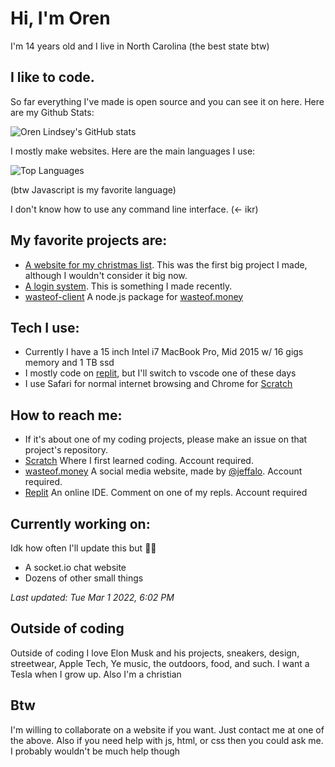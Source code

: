 # Hi, I'm Oren
I'm 14 years old and I live in North Carolina (the best state btw)

## I like to code. 
So far everything I've made is open source and you can see it on here.
Here are my Github Stats:

![Oren Lindsey's GitHub stats](https://github-readme-stats.vercel.app/api?username=oren-lindsey&show_icons=true&count_private=true&title_color=bd2c00&icon_color=7DBBE6&text_color=211F1F&bg_color=90,f5f5f5,ffffff&border_color=e4e2e2)

I mostly make websites. Here are the main languages I use:

![Top Languages](https://github-readme-stats.vercel.app/api/top-langs/?username=oren-lindsey&hide=nix&title_color=bd2c00&icon_color=7DBBE6&text_color=211F1F&bg_color=90,f5f5f5,ffffff&border_color=e4e2e2&layout=compact)

(btw Javascript is my favorite language)

I don't know how to use any command line interface. (← ikr)

## My favorite projects are: 
- [A website for my christmas list](https://github.com/Oren-Lindsey/List-website). This was the first big project I made, although I wouldn't consider it big now.
- [A login system](https://github.com/Oren-Lindsey/login). This is something I made recently.
- [wasteof-client](https://github.com/Oren-Lindsey/wasteof-client) A node.js package for [wasteof.money](https://wasteof.money)

## Tech I use:
- Currently I have a 15 inch Intel i7 MacBook Pro, Mid 2015 w/ 16 gigs memory and 1 TB ssd
- I mostly code on [replit](https://replit.com), but I'll switch to vscode one of these days
- I use Safari for normal internet browsing and Chrome for [Scratch](https://scratch.mit.edu)

## How to reach me:
- If it's about one of my coding projects, please make an issue on that project's repository.
- [Scratch](https://scratch.mit.edu/users/scratchusername40) Where I first learned coding. Account required.
- [wasteof.money](https://wasteof.money/@ee) A social media website, made by [@jeffalo](https://github.com/jeffalo). Account required.
- [Replit](https://replit.com/@s40) An online IDE. Comment on one of my repls. Account required

## Currently working on:
Idk how often I'll update this but 🤷‍♂️
- A socket.io chat website
- Dozens of other small things

*Last updated: Tue Mar 1 2022, 6:02 PM*

## Outside of coding
Outside of coding I love Elon Musk and his projects, sneakers, design, streetwear, Apple Tech, Ye music, the outdoors, food, and such. I want a Tesla when I grow up. Also I'm a christian

## Btw
I'm willing to collaborate on a website if you want. Just contact me at one of the above. Also if you need help with js, html, or css then you could ask me. I probably wouldn't be much help though

